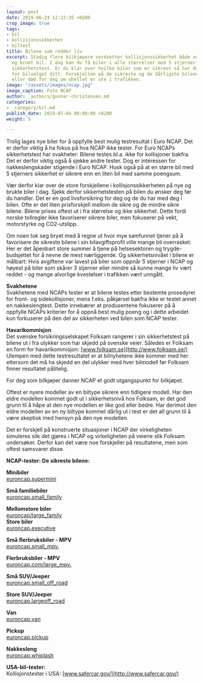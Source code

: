 ```yaml
---
layout: post
date: 2019-06-24 12:22:35 +0200
crop_image: true
tags:
- bil
- kollisjonssikkerhet
- biltest
title: Bilene som redder liv
excerpt: Stadig flere bilkjøpere verdsetter kollisjonssikkerhet både ved kjøp av ny
  og brukt bil. I dag kan du få biler i alle størrelser med 5 stjerner i Euro NCAPs
  sikkerhetstest. Er du klar over hvilke biler som er sikrest så har du et godt utgangspunkt
  for bilvalget ditt. Forskjellen på de sikreste og de dårligste bilene kan bety liv
  eller død for deg om uhellet er ute i trafikken.
image: "/assets/images/ncap.jpg"
image_caption: Foto NCAP
author: _authors/gunnar-christensen.md
categories:
- _category/bil.md
publish_date: 2019-07-04 00:00:00 +0200
weight: 5

---
```

Trolig lages nye biler for å oppfylle best mulig testresultat i Euro NCAP. Det er derfor viktig å ha fokus på hva NCAP ikke tester. For Euro NCAPs sikkerhetstest har svakheter: Bilene testes bl.a. ikke for kollisjoner bakfra. Det er derfor viktig også å sjekke andre tester. Dog er interessen for nakkeslengskader stigende i Euro NCAP. Husk også på at en større bil med 5 stjerners sikkerhet er sikrere enn en liten bil med samme poengsum.

Vær derfor klar over de store forskjellene i kollisjonssikkerheten på nye og brukte biler i dag. Sjekk derfor sikkerhetstesten på bilen du ønsker deg før du handler. Det er en god livsforsikring for deg og de du har med deg i bilen. Ofte er det liten prisforskjell mellom de sikre og de mindre sikre bilene. Bilene prises oftest ut i fra størrelse og ikke sikkerhet. Dette fordi norske tollregler ikke favoriserer sikrere biler, men fokuserer på vekt, motorstyrke og CO2-utslipp.

Om noen tok seg bryet med å regne ut hvor mye samfunnet tjener på å favorisere de sikreste bilene i sin bilavgiftsprofil ville mange bli overrasket: Her er det åpenbart store summer å tjene på helsesektoren og trygde-budsjettet for å nevne de mest nærliggende. Og sikkerhetsnivået i bilene er målbart: Hvis avgiftene var lavest på biler som oppnår 5 stjerner i NCAP og høyest på biler som skårer 3 stjerner eller mindre så kunne mange liv vært reddet - og mange alvorlige kvestelser i trafikken vært unngått.

**Svakhetene**  
Svakhetene med NCAPs tester er at bilene testes etter bestemte prosedyrer for front- og sidekollisjoner, mens f.eks. påkjørsel bakfra ikke er testet annet en nakkeslengtest. Dette innebærer at produsentene fokuserer på å oppfylle NCAPs kriterier for å oppnå best mulig poeng og i dette arbeidet kun forkuserer på den del av sikkerheten ved bilen som NCAP tester.

**Havarikommisjon**  
Det svenske forsikringsselskapet Folksam rangerer i sin sikkerhetstest på bilene ut i fra ulykker som har skjedd på svenske veier. Således er Folksam en form for havarikommisjon: [www.folksam.se](http://www.folksam.se/) Ulempen med dette testresultatet er at bilnyhetene ikke kommer med her ettersom det må ha skjedd en del ulykker med hver bilmodell før Folksam finner resultatet pålitelig.

For deg som bilkjøper danner NCAP et godt utgangspunkt for bilkjøpet.

Oftest er nyere modeller av en biltype sikrere enn tidligere modell. Har den eldre modellen kommet godt ut i sikkerhetsnivå hos Folksam, er det god grunn til å håpe at den nye modellen er like god eller bedre. Har derimot den eldre modellen av en ny biltype kommet dårlig ut i test er det all grunn til å være skeptisk med hensyn på den nye modellen.

Det er forskjell på konstruerte situasjoner i NCAP der virkeligheten simuleres slik det gjøres i NCAP og virkeligheten på veiene slik Folksam undersøker. Derfor kan det være noe forskjeller på resultatene, men som oftest samsvarer disse.

**NCAP-tester: De sikreste bilene:**

**Minibiler**  
[euroncap.supermini](http://www.euroncap.com/supermini.aspx)

**Små familiebiler**  
[euroncap.small_family](http://www.euroncap.com/small_family_car.aspx)

**Mellomstore biler**  
[euroncap/large_family](http://www.euroncap.com/large_family_car.aspx)  
**Store biler**  
[euroncap.executive](http://www.euroncap.com/executive.aspx)

**Små flerbruksbiler - MPV**  
[euroncap.small_mpv.](http://www.euroncap.com/small_mpv.aspx)

**Flerbruksbiler - MPV**  
[euroncap.com/large_mpv.](http://www.euroncap.com/large_mpv.aspx)

**Små SUV/Jeeper**  
[euroncap.small_off_road](http://www.euroncap.com/small_off_road_4_4.aspx)

**Store SUV/Jeeper**  
[euroncap.largeoff_road](http://www.euroncap.com/large_off_road_4_4.aspx)

**Van**  
[euroncap.van](http://www.euroncap.com/van.aspx)

**Pickup**  
[euroncap.pickup](http://www.euroncap.com/pickup.aspx)

**Nakkesleng**  
[euroncap.whiplash](http://www.euroncap.com/whiplash.aspx)

**USA-bil-tester:**  
Kollisjonstester i USA: [www.safercar.gov/](http://www.safercar.gov/)